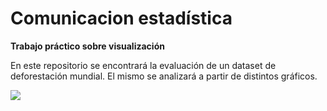 # Comunicacion estadística

**Trabajo práctico sobre visualización**

En este repositorio se encontrará la evaluación de un dataset de deforestación mundial. El mismo se analizará a partir de distintos gráficos.


<img src="https://img.ecologiahoy.com/2017/06/deforestacion-de-bosques-y-selvas.jpg"/>

